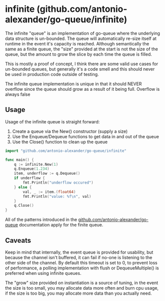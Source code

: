 # infinite (github.com/antonio-alexander/go-queue/infinite)

The infinite "queue" is an implementation of go-queue where the underlying data structure is un-bounded. The queue will automatically re-size itself at runtime in the event it's capacity is reached. Although semantically the same as a finite queue, the "size" provided at the start is not the size of the queue, but the amount to grow the slice by each time the queue is filled.

This is mostly a proof of concept, I think there are some valid use cases for un-bounded queues, but generally it's a code smell and this should never be used in production code outside of testing.

The infinite queue implementation is unique in that it should NEVER overflow since the queue should grow as a result of it being full. Overflow is always false

## Usage

Usage of the infinite queue is straight forward:

1. Create a queue via the New() constructor (supply a size)
2. Use the Enqueue/Dequeue functions to get data in and out of the queue
3. Use the Close() function to clean up the queue

```go
import "github.com/antonio-alexander/go-queue/infinite"

func main() {
    q := infinite.New(1)
    q.Enqueue(1.234)
    item, underflow := q.Dequeue()
    if underflow {
        fmt.Println("underflow occured")
    } else {
        val, _ := item.(float64)
        fmt.Println("value: %f\n", val)
    }
    q.Close()
}
```

All of the patterns introduced in the [github.com/antonio-alexander/go-queue](github.com/antonio-alexander/go-queue) documentation apply for the finite queue.

## Caveats

Keep in mind that internally, the event queue is provided for usability, but because the channel isn't buffered, it can fail if no-one is listening to the other side of the channel. By default this timeout is set to 0, to prevent loss of performance, a polling implementation with flush or DequeueMultiple() is preferred when using infinite queues.

The "grow" size provided on instantiation is a source of tuning, in the event the size is too small, you may allocate data more often and burn cpu usage, if the size is too big, you may allocate more data than you actually need.
